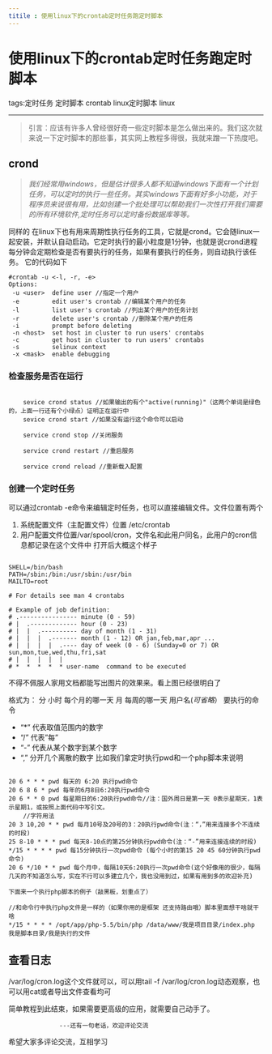 ```yaml
---
titile : 使用linux下的crontab定时任务跑定时脚本
---
```

# 使用linux下的crontab定时任务跑定时脚本

tags:定时任务 定时脚本 crontab linux定时脚本 linux

---

> 引言：应该有许多人曾经很好奇一些定时脚本是怎么做出来的。我们这次就来说一下定时脚本的那些事，其实网上教程多得很，我就来蹭一下热度吧。

## crond

> *我们经常用windows，但是估计很多人都不知道windows下面有一个计划任务，可以定时的执行一些任务。其实windows下面有好多小功能，对于程序员来说很有用，比如创建一个批处理可以帮助我们一次性打开我们需要的所有环境软件,定时任务可以定时备份数据库等等。*

同样的 在linux下也有用来周期性执行任务的工具，它就是crond。它会随linux一起安装，并默认自动启动。它定时执行的最小粒度是1分钟，也就是说crond进程每分钟会定期检查是否有要执行的任务，如果有要执行的任务，则自动执行该任务。
它的代码如下

```
#crontab -u <-l, -r, -e>
Options:
 -u <user>  define user //指定一个用户
 -e         edit user's crontab //编辑某个用户的任务
 -l         list user's crontab //列出某个用户的任务计划
 -r         delete user's crontab //删除某个用户的任务
 -i         prompt before deleting
 -n <host>  set host in cluster to run users' crontabs
 -c         get host in cluster to run users' crontabs
 -s         selinux context
 -x <mask>  enable debugging

```

### 检查服务是否在运行

```

    sevice crond status //如果输出的有个"active(running)"（这两个单词是绿色的，上面一行还有个小绿点）证明正在运行中
    sevice crond start //如果没有运行这个命令可以启动

    service crond stop //关闭服务

    service crond restart //重启服务

    service crond reload //重新载入配置

```

### 创建一个定时任务

可以通过crontab \-e命令来编辑定时任务，也可以直接编辑文件。文件位置有两个

1.  系统配置文件（主配置文件）位置 /etc/crontab
2.  用户配置文件位置/var/spool/cron，文件名和此用户同名，此用户的cron信息都记录在这个文件中
    打开后大概这个样子

```

SHELL=/bin/bash
PATH=/sbin:/bin:/usr/sbin:/usr/bin
MAILTO=root

# For details see man 4 crontabs

# Example of job definition:
# .---------------- minute (0 - 59)
# |  .------------- hour (0 - 23)
# |  |  .---------- day of month (1 - 31)
# |  |  |  .------- month (1 - 12) OR jan,feb,mar,apr ...
# |  |  |  |  .---- day of week (0 - 6) (Sunday=0 or 7) OR sun,mon,tue,wed,thu,fri,sat
# |  |  |  |  |
# *  *  *  *  * user-name  command to be executed

```

不得不佩服人家用文档都能写出图片的效果来。看上图已经很明白了

格式为：
分 小时 每个月的哪一天 月 每周的哪一天 用户名(*可省略*） 要执行的命令

*   “\*” 代表取值范围内的数字
*   “/” 代表”每”
*   “\-” 代表从某个数字到某个数字
*   “,” 分开几个离散的数字
    比如我们拿定时执行pwd和一个php脚本来说明

```

20 6 * * * pwd 每天的 6:20 执行pwd命令
20 6 8 6 * pwd 每年的6月8日6:20执行pwd命令
20 6 * * 0 pwd 每星期日的6:20执行pwd命令//注：国外周日是第一天 0表示星期天，1表示星期1，或按照上面代码中写引文。
    //字符用法
20 3 10,20 * * pwd 每月10号及20号的3：20执行pwd命令(注：“，”用来连接多个不连续的时段)
25 8-10 * * * pwd 每天8-10点的第25分钟执行pwd命令(注：“-”用来连接连续的时段)
*/15 * * * * pwd 每15分钟执行一次pwd命令 (每个小时的第15 20 45 60分钟执行pwd命令)
20 6 */10 * * pwd 每个月中，每隔10天6:20执行一次pwd命令(这个好像用的很少，每隔几天的不知道怎么写，实在不行可以多建立几个，我也没用到过，如果有用到多的欢迎补充)

下面来一个执行php脚本的例子（敲黑板，划重点了）

//和命令行中执行php文件是一样的（如果你用的是框架 还支持路由哦）脚本里面想干啥就干啥
*/15 * * * * /opt/app/php-5.5/bin/php /data/www/我是项目目录/index.php 我是脚本目录/我是执行的文件

```

## 查看日志

/var/log/cron.log这个文件就可以，可以用tail \-f /var/log/cron.log动态观察，也可以用cat或者导出文件查看均可

简单教程到此结束，如果需要更高级的应用，就需要自己动手了。

```
              ---还有一句老话，欢迎评论交流
```

希望大家多评论交流，互相学习